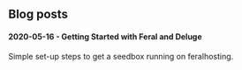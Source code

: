 ## Blog posts

#### 2020-05-16 - Getting Started with Feral and Deluge
Simple set-up steps to get a seedbox running on feralhosting.